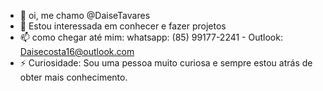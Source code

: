 - 👋 oi, me chamo @DaiseTavares
- 👀 Estou interessada em conhecer e fazer projetos
- 📫 como chegar até mim: whatsapp: (85) 99177-2241 - Outlook: Daisecosta16@outlook.com
- ⚡ Curiosidade: Sou uma pessoa muito curiosa e sempre estou atrás de obter mais conhecimento.

<!---
DaiseTavares/DaiseTavares is a ✨ special ✨ repository because its `README.md` (this file) appears on your GitHub profile.
You can click the Preview link to take a look at your changes.
--->
